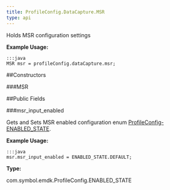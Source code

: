 ```yaml
---
title: ProfileConfig.DataCapture.MSR
type: api
---
```



Holds MSR configuration settings
 
 

**Example Usage:**
	
	:::java	
	MSR msr = profileConfig.dataCapture.msr;


##Constructors

###MSR



##Public Fields

###msr_input_enabled

Gets and Sets MSR enabled configuration enum [ProfileConfig-ENABLED_STATE](../ProfileConfig-ENABLED_STATE).
 
 

**Example Usage:**
	
	:::java	
	msr.msr_input_enabled = ENABLED_STATE.DEFAULT;


**Type:**

com.symbol.emdk.ProfileConfig.ENABLED_STATE

